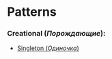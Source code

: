 # Patterns

### Creational (*Порождающие*):
* [Singleton (*Одиночка*)](https://github.com/DimaMakarenko/patterns/blob/main/creational/singleton/singleton.md)